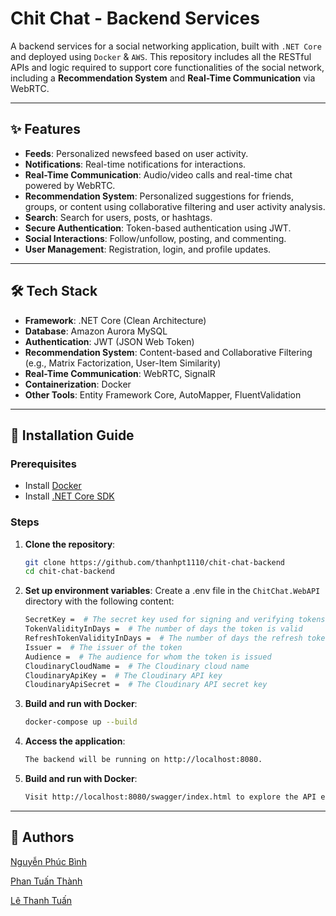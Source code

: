 # Chit Chat - Backend Services

A backend services for a social networking application, built with `.NET Core` and deployed using `Docker` & `AWS`. This repository includes all the RESTful APIs and logic required to support core functionalities of the social network, including a **Recommendation System** and **Real-Time Communication** via WebRTC.

---

## ✨ Features

- **Feeds**: Personalized newsfeed based on user activity.
- **Notifications**: Real-time notifications for interactions.
- **Real-Time Communication**: Audio/video calls and real-time chat powered by WebRTC.
- **Recommendation System**: Personalized suggestions for friends, groups, or content using collaborative filtering and user activity analysis.
- **Search**: Search for users, posts, or hashtags.
- **Secure Authentication**: Token-based authentication using JWT.
- **Social Interactions**: Follow/unfollow, posting, and commenting.
- **User Management**: Registration, login, and profile updates.

---

## 🛠 Tech Stack

- **Framework**: .NET Core (Clean Architecture)
- **Database**: Amazon Aurora MySQL
- **Authentication**: JWT (JSON Web Token)
- **Recommendation System**: Content-based and Collaborative Filtering (e.g., Matrix Factorization, User-Item Similarity)
- **Real-Time Communication**: WebRTC, SignalR
- **Containerization**: Docker
- **Other Tools**: Entity Framework Core, AutoMapper, FluentValidation

---

## 🚀 Installation Guide

### Prerequisites

- Install [Docker](https://www.docker.com/)
- Install [.NET Core SDK](https://dotnet.microsoft.com/download)

### Steps

1. **Clone the repository**:

   ```bash
   git clone https://github.com/thanhpt1110/chit-chat-backend
   cd chit-chat-backend
   ```

2. **Set up environment variables**:
   Create a .env file in the `ChitChat.WebAPI` directory with the following content:

   ```bash
   SecretKey =  # The secret key used for signing and verifying tokens
   TokenValidityInDays =  # The number of days the token is valid
   RefreshTokenValidityInDays =  # The number of days the refresh token is valid
   Issuer =  # The issuer of the token
   Audience =  # The audience for whom the token is issued
   CloudinaryCloudName =  # The Cloudinary cloud name
   CloudinaryApiKey =  # The Cloudinary API key
   CloudinaryApiSecret =  # The Cloudinary API secret key
   ```

3. **Build and run with Docker**:

   ```bash
   docker-compose up --build
   ```

4. **Access the application**:

   ```bash
   The backend will be running on http://localhost:8080.
   ```

5. **Build and run with Docker**:

   ```bash
   Visit http://localhost:8080/swagger/index.html to explore the API endpoints using Swagger UI.
   ```

---

## 🤝 Authors

[Nguyễn Phúc Bình](https://github.com/leesoonduck3009)

[Phan Tuấn Thành](https://github.com/thanhpt1110)

[Lê Thanh Tuấn](https://github.com/thtuanlegithub)
